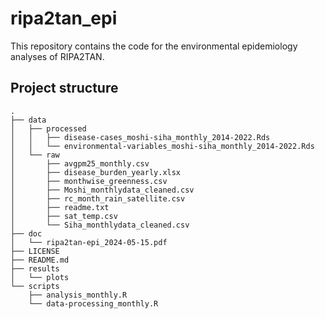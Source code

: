 # ripa2tan_epi

This repository contains the code for the environmental epidemiology analyses of RIPA2TAN.

## Project structure

```
.
├── data
│   ├── processed
│   │   ├── disease-cases_moshi-siha_monthly_2014-2022.Rds
│   │   └── environmental-variables_moshi-siha_monthly_2014-2022.Rds
│   └── raw
│       ├── avgpm25_monthly.csv
│       ├── disease_burden_yearly.xlsx
│       ├── monthwise_greenness.csv
│       ├── Moshi_monthlydata_cleaned.csv
│       ├── rc_month_rain_satellite.csv
│       ├── readme.txt
│       ├── sat_temp.csv
│       └── Siha_monthlydata_cleaned.csv
├── doc
│   └── ripa2tan-epi_2024-05-15.pdf
├── LICENSE
├── README.md
├── results
│   └── plots
└── scripts
    ├── analysis_monthly.R
    └── data-processing_monthly.R

```

